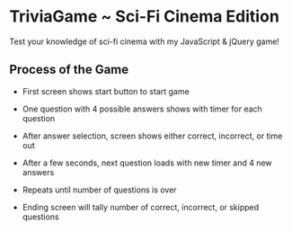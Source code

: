 # TriviaGame ~ Sci-Fi Cinema Edition

Test your knowledge of sci-fi cinema with my JavaScript &amp; jQuery game!

## Process of the Game

* First screen shows start button to start game

* One question with 4 possible answers shows with timer for each question

* After answer selection, screen shows either correct, incorrect, or time out

* After a few seconds, next question loads with new timer and 4 new answers

* Repeats until number of questions is over

* Ending screen will tally number of correct, incorrect, or skipped questions


